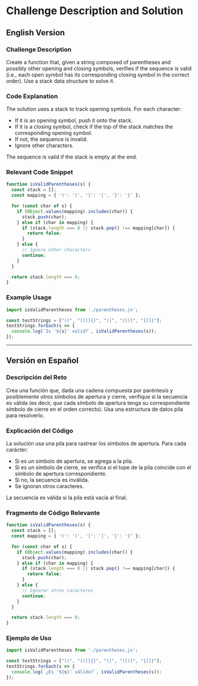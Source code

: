 # Challenge Description and Solution

## English Version

### Challenge Description
Create a function that, given a string composed of parentheses and possibly other opening and closing symbols, verifies if the sequence is valid (i.e., each open symbol has its corresponding closing symbol in the correct order). Use a stack data structure to solve it.

### Code Explanation
The solution uses a stack to track opening symbols. For each character:
- If it is an opening symbol, push it onto the stack.
- If it is a closing symbol, check if the top of the stack matches the corresponding opening symbol.
- If not, the sequence is invalid.
- Ignore other characters.

The sequence is valid if the stack is empty at the end.

### Relevant Code Snippet

```javascript
function isValidParentheses(s) {
  const stack = [];
  const mapping = { ')': '(', ']': '[', '}': '{' };

  for (const char of s) {
    if (Object.values(mapping).includes(char)) {
      stack.push(char);
    } else if (char in mapping) {
      if (stack.length === 0 || stack.pop() !== mapping[char]) {
        return false;
      }
    } else {
      // Ignore other characters
      continue;
    }
  }

  return stack.length === 0;
}
```

### Example Usage

```javascript
import isValidParentheses from './parentheses.js';

const testStrings = ["()", "()[]{}", "(]", "([)]", "{[]}"];
testStrings.forEach(s => {
  console.log(`Is '${s}' valid?`, isValidParentheses(s));
});
```

---

## Versión en Español

### Descripción del Reto
Crea una función que, dada una cadena compuesta por paréntesis y posiblemente otros símbolos de apertura y cierre, verifique si la secuencia es válida (es decir, que cada símbolo de apertura tenga su correspondiente símbolo de cierre en el orden correcto). Usa una estructura de datos pila para resolverlo.

### Explicación del Código
La solución usa una pila para rastrear los símbolos de apertura. Para cada carácter:
- Si es un símbolo de apertura, se agrega a la pila.
- Si es un símbolo de cierre, se verifica si el tope de la pila coincide con el símbolo de apertura correspondiente.
- Si no, la secuencia es inválida.
- Se ignoran otros caracteres.

La secuencia es válida si la pila está vacía al final.

### Fragmento de Código Relevante

```javascript
function isValidParentheses(s) {
  const stack = [];
  const mapping = { ')': '(', ']': '[', '}': '{' };

  for (const char of s) {
    if (Object.values(mapping).includes(char)) {
      stack.push(char);
    } else if (char in mapping) {
      if (stack.length === 0 || stack.pop() !== mapping[char]) {
        return false;
      }
    } else {
      // Ignorar otros caracteres
      continue;
    }
  }

  return stack.length === 0;
}
```

### Ejemplo de Uso

```javascript
import isValidParentheses from './parentheses.js';

const testStrings = ["()", "()[]{}", "(]", "([)]", "{[]}"];
testStrings.forEach(s => {
  console.log(`¿Es '${s}' válido?`, isValidParentheses(s));
});
